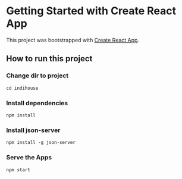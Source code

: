 # Getting Started with Create React App

This project was bootstrapped with [Create React App](https://github.com/facebook/create-react-app).

## How to run this project

### Change dir to project
`cd indihouse`

### Install dependencies
`npm install`

### Install json-server
`npm install -g json-server`

### Serve the Apps
`npm start`
